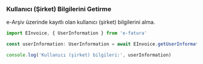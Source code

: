 ### Kullanıcı (Şirket) Bilgilerini Getirme

e-Arşiv üzerinde kayıtlı olan kullanıcı (şirket) bilgilerini alma.

```typescript
import EInvoice, { UserInformation } from 'e-fatura'

const userInformation: UserInformation = await EInvoice.getUserInformation()

console.log('Kullanıcı (şirket) bilgileri:', userInformation)
```

